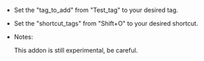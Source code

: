 * Set the "tag_to_add" from "Test_tag" to your desired tag.

* Set the "shortcut_tags" from "Shift+O" to your desired shortcut. 

* Notes:

    This addon is still experimental, be careful.
